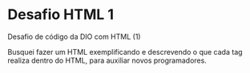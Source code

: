 # Desafio HTML 1
 Desafio de código da DIO com HTML (1)
 
Busquei fazer um HTML exemplificando e descrevendo o que cada tag realiza dentro do HTML, para auxiliar novos programadores.
